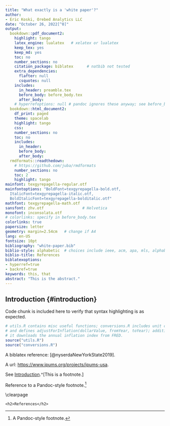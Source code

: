 ```yaml
---
title: "What exactly is a 'white paper'?"
author: 
- Eric Koski, Orebed Analytics LLC
date: "October 26, 2022[^0]"
output:
  bookdown::pdf_document2: 
    highlight: tango
    latex_engine: lualatex   # xelatex or lualatex
    keep_tex: yes
    keep_md: yes
    toc: no
    number_sections: no
    citation_package: biblatex      # natbib not tested
    extra_dependencies: 
      flafter: null
      csquotes: null
    includes:
      in_header: preamble.tex
      before_body: before_body.tex
      after_body: 
    # hyperrefoptions: null # pandoc ignores these anyway; see before_body.tex
  bookdown::html_document2:
    df_print: paged
    theme: spacelab
    highlight: tango
    css:
    number_sections: no
    toc: no
    includes:
      in_header: 
      before_body: 
      after_body: 
  rmdformats::readthedown:   
    # https://github.com/juba/rmdformats
    number_sections: no
    toc: 2
    highlight: tango
mainfont: texgyrepagella-regular.otf
mainfontoptions: "BoldFont=texgyrepagella-bold.otf,
  ItalicFont=texgyrepagella-italic.otf,
  BoldItalicFont=texgyrepagella-bolditalic.otf"
mathfont: texgyrepagella-math.otf
sansfont: zhv.otf                 # Helvetica
monofont: inconsolata.otf
# colorlinks: specify in before_body.tex
colorlinks: true
papersize: letter
geometry: margin=2.54cm   # change if A4
lang: en-US
fontsize: 10pt
bibliography: "white-paper.bib"
biblio-style: alphabetic  # choices include ieee, acm, apa, mls, alphabetic, authoryear, etc.
biblio-title: References
biblatexoptions: 
- hyperref=true
- backref=true
keywords: this, that
abstract: "This is the abstract."
---
```






[^0]: **Current version:** October 26, 2022; **commit:** 0b3553b8 2022-10-27

## Introduction {#introduction}

Code chunk is included here to verify that syntax highlighting is as expected. 


```r
# utils.R contains misc useful functions; conversions.R includes unit conversions 
# and defines adjustForInflation(dollarValue, fromYear, toYear); additionally, 
# it downloads the annual inflation index from FRED. 
source("utils.R")
source("conversions.R")
```

A biblatex reference: [@nyserdaNewYorkState2019].

A url: https://www.ipums.org/projects/ipums-usa. 

See [Introduction](#introduction).^[This is a footnote.]

Reference to a Pandoc-style footnote.[^a]

[^a]: A Pandoc-style footnote.

\clearpage

```{=html}
<h2>References</h2>
```
